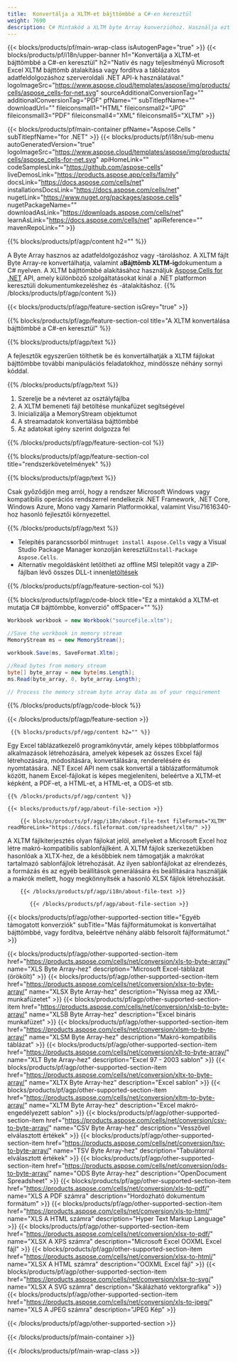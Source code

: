 ```yaml
---
title:  Konvertálja a XLTM-et bájttömbbé a C#-en keresztül
weight: 7690
description: C# Mintakód a XLTM byte Array konverzióhoz. Használja ezt a kódot az Excel XLTM bájttömb konvertálásához VB.NET, Asp.NET vagy bármely .NET alapú alkalmazáson belül.
---
```

{{< blocks/products/pf/main-wrap-class isAutogenPage="true" >}}
{{< blocks/products/pf/i18n/upper-banner h1="Konvertálja a XLTM-et bájttömbbé a C#-en keresztül" h2="Natív és nagy teljesítményű Microsoft Excel XLTM bájttömb átalakítása vagy fordítva a táblázatos adatfeldolgozáshoz szerveroldali .NET API-k használatával." logoImageSrc="https://www.aspose.cloud/templates/aspose/img/products/cells/aspose_cells-for-net.svg" sourceAdditionalConversionTag="" additionalConversionTag="PDF" pfName="" subTitlepfName="" downloadUrl="" fileiconsmall1="HTML" fileiconsmall2="JPG" fileiconsmall3="PDF" fileiconsmall4="XML" fileiconsmall5="XLTM" >}}

{{< blocks/products/pf/main-container pfName="Aspose.Cells " subTitlepfName="for .NET" >}}
{{< blocks/products/pf/i18n/sub-menu autoGeneratedVersion="true" logoImageSrc="https://www.aspose.cloud/templates/aspose/img/products/cells/aspose_cells-for-net.svg" apiHomeLink="" codeSamplesLink="https://github.com/aspose-cells" liveDemosLink="https://products.aspose.app/cells/family" docsLink="https://docs.aspose.com/cells/net" installationsDocsLink="https://docs.aspose.com/cells/net" nugetLink="https://www.nuget.org/packages/aspose.cells" nugetPackageName="" downloadAsLink="https://downloads.aspose.com/cells/net" learnAsLink="https://docs.aspose.com/cells/net" apiReference="" mavenRepoLink="" >}}

{{% blocks/products/pf/agp/content h2="" %}}

 A Byte Array hasznos az adatfeldolgozáshoz vagy -tároláshoz. A XLTM fájlt Byte Array-re konvertálhatja, valamint a**Bájttömb XLTM-ig**dokumentum a C# nyelven. A XLTM bájttömbbé alakításához használjuk
 [Aspose.Cells for .NET](https://products.aspose.com/cells/net) 
 API, amely különböző szolgáltatásokat kínál a .NET platformon keresztüli dokumentumkezeléshez és -átalakításhoz.
{{% /blocks/products/pf/agp/content %}}

{{< blocks/products/pf/agp/feature-section isGrey="true" >}}

{{% blocks/products/pf/agp/feature-section-col title="A XLTM konvertálása bájttömbbé a C#-en keresztül" %}}

{{% blocks/products/pf/agp/text %}}

 A fejlesztők egyszerűen tölthetik be és konvertálhatják a XLTM fájlokat bájttömbbe további manipulációs feladatokhoz, mindössze néhány sornyi kóddal.

{{% /blocks/products/pf/agp/text %}}

1.  Szerelje be a névteret az osztályfájlba
1.  A XLTM bemeneti fájl betöltése munkafüzet segítségével
1.  Inicializálja a MemoryStream objektumot
1.  A streamadatok konvertálása bájttömbbé
1.  Az adatokat igény szerint dolgozza fel

{{% /blocks/products/pf/agp/feature-section-col %}}

{{% blocks/products/pf/agp/feature-section-col title="rendszerkövetelmények" %}}

{{% blocks/products/pf/agp/text %}}

 Csak győződjön meg arról, hogy a rendszer Microsoft Windows vagy kompatibilis operációs rendszerrel rendelkezik .NET Framework, .NET Core, Windows Azure, Mono vagy Xamarin Platformokkal, valamint Visu71616340-hoz hasonló fejlesztői környezettel.

{{% /blocks/products/pf/agp/text %}}

-  Telepítés parancssorból mint<code>nuget install Aspose.Cells</code> vagy a Visual Studio Package Manager konzolján keresztül<code>Install-Package Aspose.Cells</code>.
-  Alternatív megoldásként letöltheti az offline MSI telepítőt vagy a ZIP-fájlban lévő összes DLL-t innen<a href="https://downloads.aspose.com/cells/net">letöltések</a>

{{% /blocks/products/pf/agp/feature-section-col %}}

{{% blocks/products/pf/agp/code-block title="Ez a mintakód a XLTM-et mutatja C# bájttömbbe, konverzió" offSpacer="" %}}

```cs
Workbook workbook = new Workbook("sourceFile.xltm");

//Save the workbook in memory stream
MemoryStream ms = new MemoryStream();

workbook.Save(ms, SaveFormat.Xltm);

//Read bytes from memory stream
byte[] byte_array = new byte[ms.Length];
ms.Read(byte_array, 0, byte_array.Length);

// Process the memory stream byte array data as of your requirement 

```

{{% /blocks/products/pf/agp/code-block %}}

{{< /blocks/products/pf/agp/feature-section >}}

<!-- aboutfile Starts -->
      
     {{% blocks/products/pf/agp/content h2="" %}}

Egy Excel táblázatkezelő programkönyvtár, amely képes többplatformos alkalmazások létrehozására, amelyek képesek az összes Excel fájl létrehozására, módosítására, konvertálására, renderelésére és nyomtatására. .NET Excel API nem csak konvertál a táblázatformátumok között, hanem Excel-fájlokat is képes megjeleníteni, beleértve a XLTM-et képként, a PDF-et, a HTML-et, a HTML-et, a ODS-et stb.



    {{% /blocks/products/pf/agp/content %}}

    {{< blocks/products/pf/agp/about-file-section >}}

        {{< blocks/products/pf/agp/i18n/about-file-text fileFormat="XLTM" readMoreLink="https://docs.fileformat.com/spreadsheet/xltm/" >}}
A XLTM fájlkiterjesztés olyan fájlokat jelöl, amelyeket a Microsoft Excel hoz létre makró-kompatibilis sablonfájlként. A XLTM fájlok szerkezetükben hasonlóak a XLTX-hez, de a későbbiek nem támogatják a makrókat tartalmazó sablonfájlok létrehozását. Az ilyen sablonfájlokat az elrendezés, a formázás és az egyéb beállítások generálására és beállítására használják a makrók mellett, hogy megkönnyítsék a hasonló XLSX fájlok létrehozását.

        {{< /blocks/products/pf/agp/i18n/about-file-text >}}

           {{< /blocks/products/pf/agp/about-file-section >}}

<!-- aboutfile Ends -->

{{< blocks/products/pf/agp/other-supported-section title="Egyéb támogatott konverziók" subTitle="Más fájlformátumokat is konvertálhat bájttömbbé, vagy fordítva, beleértve néhány alább felsorolt fájlformátumot." >}}

{{< blocks/products/pf/agp/other-supported-section-item href="https://products.aspose.com/cells/net/conversion/xls-to-byte-array/" name="XLS Byte Array-hez" description="Microsoft Excel-táblázat (örökölt)" >}} {{< blocks/products/pf/agp/other-supported-section-item href="https://products.aspose.com/cells/net/conversion/xlsx-to-byte-array/" name="XLSX Byte Array-hez" description="Nyissa meg az XML-munkafüzetet" >}} {{< blocks/products/pf/agp/other-supported-section-item href="https://products.aspose.com/cells/net/conversion/xlsb-to-byte-array/" name="XLSB Byte Array-hez" description="Excel bináris munkafüzet" >}} {{< blocks/products/pf/agp/other-supported-section-item href="https://products.aspose.com/cells/net/conversion/xlsm-to-byte-array/" name="XLSM Byte Array-hez" description="Makró-kompatibilis táblázat" >}} {{< blocks/products/pf/agp/other-supported-section-item href="https://products.aspose.com/cells/net/conversion/xlt-to-byte-array/" name="XLT Byte Array-hez" description="Excel 97 - 2003 sablon" >}} {{< blocks/products/pf/agp/other-supported-section-item href="https://products.aspose.com/cells/net/conversion/xltx-to-byte-array/" name="XLTX Byte Array-hez" description="Excel sablon" >}} {{< blocks/products/pf/agp/other-supported-section-item href="https://products.aspose.com/cells/net/conversion/xltm-to-byte-array/" name="XLTM Byte Array-hez" description="Excel makró-engedélyezett sablon" >}} {{< blocks/products/pf/agp/other-supported-section-item href="https://products.aspose.com/cells/net/conversion/csv-to-byte-array/" name="CSV Byte Array-hez" description="Vesszővel elválasztott értékek" >}} {{< blocks/products/pf/agp/other-supported-section-item href="https://products.aspose.com/cells/net/conversion/tsv-to-byte-array/" name="TSV Byte Array-hez" description="Tabulátorral elválasztott értékek" >}} {{< blocks/products/pf/agp/other-supported-section-item href="https://products.aspose.com/cells/net/conversion/ods-to-byte-array/" name="ODS Byte Array-hez" description="OpenDocument Spreadsheet" >}} {{< blocks/products/pf/agp/other-supported-section-item href="https://products.aspose.com/cells/net/conversion/xls-to-pdf/" name="XLS A PDF számra" description="Hordozható dokumentum formátum" >}} {{< blocks/products/pf/agp/other-supported-section-item href="https://products.aspose.com/cells/net/conversion/xls-to-html/" name="XLS A HTML számra" description="Hyper Text Markup Language" >}} {{< blocks/products/pf/agp/other-supported-section-item href="https://products.aspose.com/cells/net/conversion/xlsx-to-pdf/" name="XLSX A XPS számra" description="Microsoft Excel OOXML Excel fájl" >}} {{< blocks/products/pf/agp/other-supported-section-item href="https://products.aspose.com/cells/net/conversion/xlsx-to-html/" name="XLSX A HTML számra" description="OOXML Excel fájl" >}} {{< blocks/products/pf/agp/other-supported-section-item href="https://products.aspose.com/cells/net/conversion/xlsx-to-svg/" name="XLSX A SVG számra" description="Skálázható vektorgrafika" >}} {{< blocks/products/pf/agp/other-supported-section-item href="https://products.aspose.com/cells/net/conversion/xls-to-jpeg/" name="XLS A JPEG számra" description="JPEG Kép" >}} 

{{< /blocks/products/pf/agp/other-supported-section >}}

{{< /blocks/products/pf/main-container >}}
    
{{< /blocks/products/pf/main-wrap-class >}}
